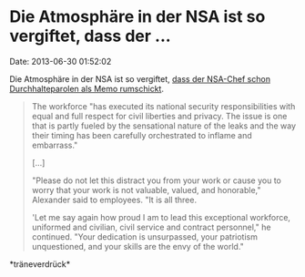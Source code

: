 Die Atmosphäre in der NSA ist so vergiftet, dass der \...
=========================================================

Date: 2013-06-30 01:52:02

Die Atmosphäre in der NSA ist so vergiftet, [dass der NSA-Chef schon
Durchhalteparolen als Memo
rumschickt](http://www.washingtonpost.com/politics/federal_government/nsa-director-tells-staff-to-remain-focused/2013/06/27/41252d74-df5c-11e2-b2d4-ea6d8f477a01_story.html).

> The workforce "has executed its national security responsibilities
> with equal and full respect for civil liberties and privacy. The issue
> is one that is partly fueled by the sensational nature of the leaks
> and the way their timing has been carefully orchestrated to inflame
> and embarrass."
>
> \[\...\]
>
> "Please do not let this distract you from your work or cause you to
> worry that your work is not valuable, valued, and honorable,"
> Alexander said to employees. "It is all three.
>
> 'Let me say again how proud I am to lead this exceptional workforce,
> uniformed and civilian, civil service and contract personnel," he
> continued. "Your dedication is unsurpassed, your patriotism
> unquestioned, and your skills are the envy of the world."

\*träneverdrück\*
